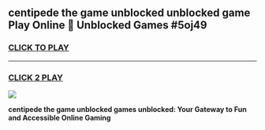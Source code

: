 
## centipede the game unblocked unblocked game Play Online 👋 Unblocked Games #5oj49
<h3>
<a href="https://premium.freeplayer.one?title=centipede_the_game_unblocked&ref=21F">CLICK TO PLAY</a></h3>
<hr>

<h3>
<a href="https://premium.freeplayer.one?title=centipede_the_game_unblocked&ref=21F">CLICK 2 PLAY</a>
  
</h3>

<a href="https://premium.freeplayer.one?title=centipede_the_game_unblocked&ref=21F/"><img src="https://clearcache.store/games.png"></a>


**centipede the game unblocked games unblocked: Your Gateway to Fun and Accessible Online Gaming**
